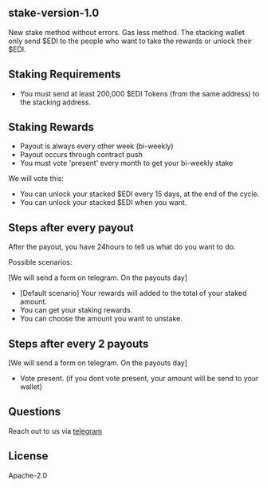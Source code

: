 ## stake-version-1.0
New stake method without errors.
Gas less method. The stacking wallet only send $EDI to the people who want to take the rewards or unlock their $EDI.

## Staking Requirements

- You must send at least 200,000 \$EDI Tokens (from the same address) to the stacking address.

## Staking Rewards

- Payout is always every other week (bi-weekly)
- Payout occurs through contract push
- You must vote 'present' every month to get your bi-weekly stake

We will vote this: 
- You can unlock your stacked $EDI every 15 days, at the end of the cycle.
- You can unlock your stacked $EDI when you want.

## Steps after every payout
After the payout, you have 24hours to tell us what do you want to do. 

Possible scenarios: 

[We will send a form on telegram. On the payouts day]

- [Default scenario] Your rewards will added to the total of your staked amount.
- You can get your staking rewards.
- You can choose the amount you want to unstake.

## Steps after every 2 payouts

[We will send a form on telegram. On the payouts day]

- Vote present. (if you dont vote present, your amount will be send to your wallet)


## Questions

Reach out to us via [telegram](https://t.me/freighttrust)


## License

Apache-2.0


